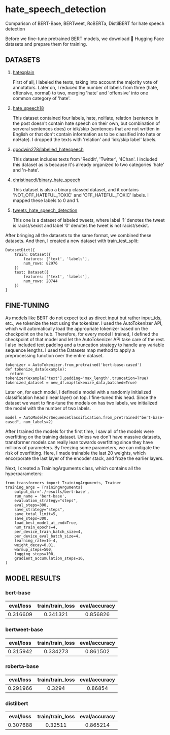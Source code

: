 # hate_speech_detection
Comparison of BERT-Base, BERTweet, RoBERTa, DistilBERT for hate speech detection 

Before we fine-tune pretrained BERT models, we download  🤗 Hugging Face datasets and prepare them for training.

## DATASETS 

1. [hatexplain](https://huggingface.co/datasets/hatexplain)
   
   First of all, I labeled the texts, taking into account the majority vote of annotators. Later on, I reduced the number of labels from three (hate, offensive, normal) to two, merging 'hate' and 'offensive' into one common category of 'hate'.
3. [hate_speech18](https://huggingface.co/datasets/hate_speech18)

   This dataset contained four labels,  hate, noHate, relation (sentence in the post doesn't contain hate speech on their own, but combination of serveral sentences does) or idk/skip (sentences that are not written in English or that don't contain information as to be classified into hate or noHate). I dropped the texts with 'relation' and 'idk/skip label' labels.
5. [goodwin278/labelled_hatespeech](https://huggingface.co/datasets/goodwin278/labelled_hatespeech)

   This dataset includes texts from 'Reddit', 'Twitter', '4Chan'. I included this dataset as is because it's already organized to two categories 'hate' and 'n-hate'.

7. [christinacdl/binary_hate_speech](https://huggingface.co/datasets/christinacdl/binary_hate_speech)

   This dataset is also a binary classed dataset, and it contains 'NOT_OFF_HATEFUL_TOXIC' and 'OFF_HATEFUL_TOXIC' labels. I mapped these labels to 0 and 1.
   
9. [tweets_hate_speech_detection](https://huggingface.co/datasets/tweets_hate_speech_detection)

   This one is a dataset of labeled tweets, where label ‘1’ denotes the tweet is racist/sexist and label ‘0’ denotes the tweet is not racist/sexist.

After bringing all the datasets to the same format, we combined these datasets. And then, I created a new dataset with train_test_split:

```
DatasetDict({
    train: Dataset({
        features: ['text', 'labels'],
        num_rows: 82976
    })
    test: Dataset({
        features: ['text', 'labels'],
        num_rows: 20744
    })
}
```

## FINE-TUNING

As models like BERT do not expect text as direct input but rather input_ids, etc., we tokenize the text using the tokenizer. I used the AutoTokenizer API, which will automatically load the appropriate tokenizer based on the checkpoint on the hub. Therefore, for every model I trained, I defined the checkpoint of that model and let the AutoTokenizer API take care of the rest. I also included text padding and a truncation strategy to handle any variable sequence lengths. I used the Datasets map method to apply a preprocessing function over the entire dataset. 
```
tokenizer = AutoTokenizer.from_pretrained('bert-base-cased')
def tokenize_data(example):
  return tokenizer(example['text'],padding='max_length',truncation=True)
tokenized_dataset = new_df.map(tokenize_data,batched=True)

```

Later on, for each model, I defined a model with a randomly initialized classification head (linear layer) on top. I fine-tuned this head. Since the dataset we want to fine-tune the models on has two labels, we initialized the model with the number of two labels.

```
model = AutoModelForSequenceClassification.from_pretrained("bert-base-cased", num_labels=2)
```

After I trained the models for the first time, I saw all of the models were overfitting on the training dataset. Unless we don't have massive datasets, transformer models can really lean towards overfitting since they have millions of parameters. By freezing some parameters, we can mitigate the risk of overfitting. Here, I made trainable the last 20 weights, which encorporate the last layer of the encoder stack, and froze the earlier layers.

Next, I created a TrainingArguments class, which contains all the hyperparameters:

```
from transformers import TrainingArguments, Trainer
training_args = TrainingArguments(
    output_dir='./results/bert-base',                          
    run_name = 'bert-base',
    evaluation_strategy="steps",      
    eval_steps=300,
    save_strategy="steps",           
    save_total_limit=5,
    save_steps=300,                                  
    load_best_model_at_end=True,                     
    num_train_epochs=4,                              
    per_device_train_batch_size=4,                   
    per_device_eval_batch_size=4,                    
    learning_rate=1e-4,                              
    weight_decay=0.01,                               
    warmup_steps=500,                                
    logging_steps=100,                               
    gradient_accumulation_steps=16,                  
)
```

## MODEL RESULTS

### bert-base

**eval/loss**|**train/train\_loss**|**eval/accuracy**
:-----:|:-----:|:-----:
0.316609|0.341321|0.856826

### bertweet-base

**eval/loss**|**train/train\_loss**|**eval/accuracy**
:-----:|:-----:|:-----:
0.315942|0.334273|0.861502

### roberta-base

**eval/loss**|**train/train\_loss**|**eval/accuracy**
:-----:|:-----:|:-----:
0.291966|0.3294	|0.86854

### distilbert

**eval/loss**|**train/train\_loss**|**eval/accuracy**
:-----:|:-----:|:-----:
0.307688|0.32511	|0.865214


